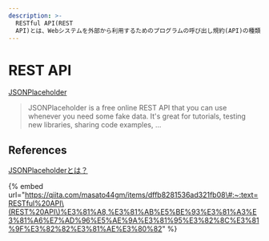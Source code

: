 ```yaml
---
description: >-
  RESTful API(REST
  API)とは、Webシステムを外部から利用するためのプログラムの呼び出し規約(API)の種類の一つで、RESTと呼ばれる設計原則に従って策定されたもの。
---
```


# REST API

[JSONPlaceholder](http://jsonplaceholder.typicode.com/)

> JSONPlaceholder is a free online REST API that you can use whenever you need some fake data. It's great for tutorials, testing new libraries, sharing code examples, ...

## References

[JSONPlaceholderとは？](https://h5y1m141.github.io/step-up-javascript/doc/use_jsonplaceholder_with_chrome.html)

{% embed url="https://qiita.com/masato44gm/items/dffb8281536ad321fb08\#:~:text=RESTful%20API\(REST%20API\)%E3%81%A8,%E3%81%AB%E5%BE%93%E3%81%A3%E3%81%A6%E7%AD%96%E5%AE%9A%E3%81%95%E3%82%8C%E3%81%9F%E3%82%82%E3%81%AE%E3%80%82" %}



